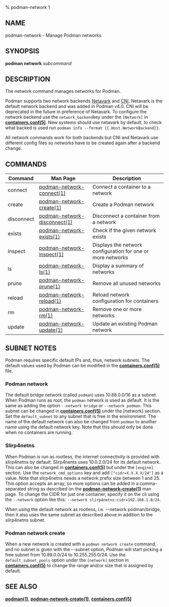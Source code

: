 % podman-network 1

## NAME

podman\-network - Manage Podman networks

## SYNOPSIS

**podman network** _subcommand_

## DESCRIPTION

The network command manages networks for Podman.

Podman supports two network backends [Netavark](https://github.com/containers/netavark)
and [CNI](https://www.cni.dev/). Netavark is the default network backend and was added in Podman v4.0. CNI will be
deprecated in the future in preference of Netavark. To configure
the network backend use the `network_backend`key under the `[Network]` in
**[containers.conf(5)](https://github.com/containers/common/blob/main/docs/containers.conf.5.md)**.
New systems should use netavark by default, to check what backed is used run
`podman info --format {{.Host.NetworkBackend}}`.

All network commands work for both backends but CNI and Netavark use different config files
so networks have to be created again after a backend change.

## COMMANDS

| Command    | Man Page                                                       | Description                                                 |
| ---------- | -------------------------------------------------------------- | ----------------------------------------------------------- |
| connect    | [podman-network-connect(1)](podman-network-connect.1.md)       | Connect a container to a network                            |
| create     | [podman-network-create(1)](podman-network-create.1.md)         | Create a Podman network                                     |
| disconnect | [podman-network-disconnect(1)](podman-network-disconnect.1.md) | Disconnect a container from a network                       |
| exists     | [podman-network-exists(1)](podman-network-exists.1.md)         | Check if the given network exists                           |
| inspect    | [podman-network-inspect(1)](podman-network-inspect.1.md)       | Displays the network configuration for one or more networks |
| ls         | [podman-network-ls(1)](podman-network-ls.1.md)                 | Display a summary of networks                               |
| prune      | [podman-network-prune(1)](podman-network-prune.1.md)           | Remove all unused networks                                  |
| reload     | [podman-network-reload(1)](podman-network-reload.1.md)         | Reload network configuration for containers                 |
| rm         | [podman-network-rm(1)](podman-network-rm.1.md)                 | Remove one or more networks                                 |
| update     | [podman-network-update(1)](podman-network-update.1.md)         | Update an existing Podman network                           |

## SUBNET NOTES

Podman requires specific default IPs and, thus, network subnets. The default values used by Podman can be modified in the **[containers.conf(5)](https://github.com/containers/common/blob/main/docs/containers.conf.5.md)** file.

### Podman network

The default bridge network (called `podman`) uses 10.88.0.0/16 as a subnet. When Podman runs as root, the `podman` network is used as default. It is the same as adding the option `--network bridge` or `--network podman`. This subnet can be changed in **[containers.conf(5)](https://github.com/containers/common/blob/main/docs/containers.conf.5.md)** under the [network] section. Set the `default_subnet` to any subnet that is free in the environment. The name of the default network can also be changed from `podman` to another name using the default network key. Note that this should only be done when no containers are running.

### Slirp4netns

When Podman is run as rootless, the internet connectivity is provided with slirp4netns by default. Slirp4nents uses 10.0.2.0/24 for its default network. This can also be changed in **[containers.conf(5)](https://github.com/containers/common/blob/main/docs/containers.conf.5.md)** but under the `[engine]` section. Use the `network_cmd_options` key and add `["cidr=X.X.X.X/24"]` as a value. Note that slirp4netns needs a network prefix size between 1 and 25. This option accepts an array, so more options can be added in a comma-separated string as described on the **[podman-network-create(1)](podman-network-create.1.md)** man page. To change the CIDR for just one container, specify it on the cli using the `--network` option like this: `--network slirp4netns:cidr=192.168.1.0/24`.

When using the default network as rootless, i.e. --network podman/bridge, then it also uses the same subnet as described above in addition to the slirp4netns subnet.

### Podman network create

When a new network is created with a `podman network create` command, and no subnet is given with the --subnet option, Podman will start picking a free subnet from 10.89.0.0/24 to 10.255.255.0/24. Use the `default_subnet_pools` option under the `[network]` section in **[containers.conf(5)](https://github.com/containers/common/blob/main/docs/containers.conf.5.md)** to change the range and/or size that is assigned by default.

## SEE ALSO

**[podman(1)](podman.1.md)**, **[podman-network-create(1)](podman-network-create.1.md)**, **[containers.conf(5)](https://github.com/containers/common/blob/main/docs/containers.conf.5.md)**

